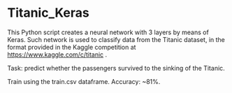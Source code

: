# Titanic_Keras

This Python script creates a neural network with 3 layers by means of Keras. Such network is used to classify data from the Titanic dataset, in the format provided in the Kaggle competition at https://www.kaggle.com/c/titanic .

Task: predict whether the passengers survived to the sinking of the Titanic.

Train using the train.csv dataframe. Accuracy: ~81%.
